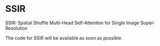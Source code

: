 # SSIR
SSIR: Spatial Shuffle Multi-Head Self-Attention for Single Image Super-Resolution


The code for SSIR will be available as soon as possible.
